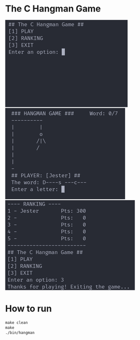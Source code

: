 # The C Hangman Game

![Alt text](imgs/hangman-menu.png) 
![Alt text](imgs/hangman-play.png) 
![Alt text](imgs/hangman-ranking.png) 

# How to run

```
make clean
make
./bin/hangman
```
